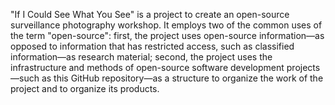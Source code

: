 "If I Could See What You See" is a project to create an open-source surveillance photography workshop. It employs two of the common uses of the term "open-source": first, the project uses open-source information—as opposed to information that has restricted access, such as classified information—as research material; second, the project uses the infrastructure and methods of open-source software development projects—such as this GitHub repository—as a structure to organize the work of the project and to organize its products.
